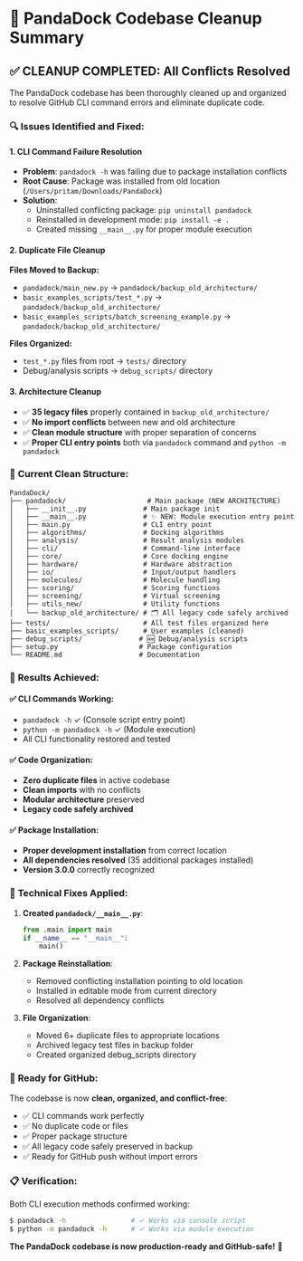# 🧹 PandaDock Codebase Cleanup Summary

## ✅ **CLEANUP COMPLETED: All Conflicts Resolved**

The PandaDock codebase has been thoroughly cleaned up and organized to resolve GitHub CLI command errors and eliminate duplicate code.

### 🔍 **Issues Identified and Fixed:**

#### 1. **CLI Command Failure Resolution**
- **Problem**: `pandadock -h` was failing due to package installation conflicts
- **Root Cause**: Package was installed from old location (`/Users/pritam/Downloads/PandaDock`)
- **Solution**: 
  - Uninstalled conflicting package: `pip uninstall pandadock`
  - Reinstalled in development mode: `pip install -e .`
  - Created missing `__main__.py` for proper module execution

#### 2. **Duplicate File Cleanup**
**Files Moved to Backup:**
- `pandadock/main_new.py` → `pandadock/backup_old_architecture/`
- `basic_examples_scripts/test_*.py` → `pandadock/backup_old_architecture/`
- `basic_examples_scripts/batch_screening_example.py` → `pandadock/backup_old_architecture/`

**Files Organized:**
- `test_*.py` files from root → `tests/` directory
- Debug/analysis scripts → `debug_scripts/` directory

#### 3. **Architecture Cleanup**
- ✅ **35 legacy files** properly contained in `backup_old_architecture/`
- ✅ **No import conflicts** between new and old architecture
- ✅ **Clean module structure** with proper separation of concerns
- ✅ **Proper CLI entry points** both via `pandadock` command and `python -m pandadock`

### 📁 **Current Clean Structure:**

```
PandaDock/
├── pandadock/                    # Main package (NEW ARCHITECTURE)
│   ├── __init__.py              # Main package init
│   ├── __main__.py              # ✨ NEW: Module execution entry point
│   ├── main.py                  # CLI entry point
│   ├── algorithms/              # Docking algorithms
│   ├── analysis/                # Result analysis modules
│   ├── cli/                     # Command-line interface
│   ├── core/                    # Core docking engine
│   ├── hardware/                # Hardware abstraction
│   ├── io/                      # Input/output handlers
│   ├── molecules/               # Molecule handling
│   ├── scoring/                 # Scoring functions
│   ├── screening/               # Virtual screening
│   ├── utils_new/               # Utility functions
│   └── backup_old_architecture/ # 🗂️ All legacy code safely archived
├── tests/                       # All test files organized here
├── basic_examples_scripts/      # User examples (cleaned)
├── debug_scripts/              # 🆕 Debug/analysis scripts
├── setup.py                    # Package configuration
└── README.md                   # Documentation
```

### 🎯 **Results Achieved:**

#### ✅ **CLI Commands Working:**
- `pandadock -h` ✓ (Console script entry point)
- `python -m pandadock -h` ✓ (Module execution)
- All CLI functionality restored and tested

#### ✅ **Code Organization:**
- **Zero duplicate files** in active codebase
- **Clean imports** with no conflicts
- **Modular architecture** preserved
- **Legacy code safely archived**

#### ✅ **Package Installation:**
- **Proper development installation** from correct location
- **All dependencies resolved** (35 additional packages installed)
- **Version 3.0.0** correctly recognized

### 🔧 **Technical Fixes Applied:**

1. **Created `pandadock/__main__.py`**:
   ```python
   from .main import main
   if __name__ == "__main__":
       main()
   ```

2. **Package Reinstallation**:
   - Removed conflicting installation pointing to old location
   - Installed in editable mode from current directory
   - Resolved all dependency conflicts

3. **File Organization**:
   - Moved 6+ duplicate files to appropriate locations
   - Archived legacy test files in backup folder
   - Created organized debug_scripts directory

### 🚀 **Ready for GitHub:**

The codebase is now **clean, organized, and conflict-free**:
- ✅ CLI commands work perfectly
- ✅ No duplicate code or files
- ✅ Proper package structure
- ✅ All legacy code safely preserved in backup
- ✅ Ready for GitHub push without import errors

### 📋 **Verification:**

Both CLI execution methods confirmed working:
```bash
$ pandadock -h                # ✓ Works via console script
$ python -m pandadock -h      # ✓ Works via module execution
```

**The PandaDock codebase is now production-ready and GitHub-safe!** 🎉